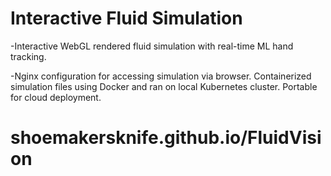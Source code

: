 # Interactive Fluid Simulation

-Interactive WebGL rendered fluid simulation with real-time ML hand tracking.

-Nginx configuration for accessing simulation via browser. Containerized simulation files using Docker and ran on local Kubernetes cluster. Portable for cloud deployment.

# shoemakersknife.github.io/FluidVision
